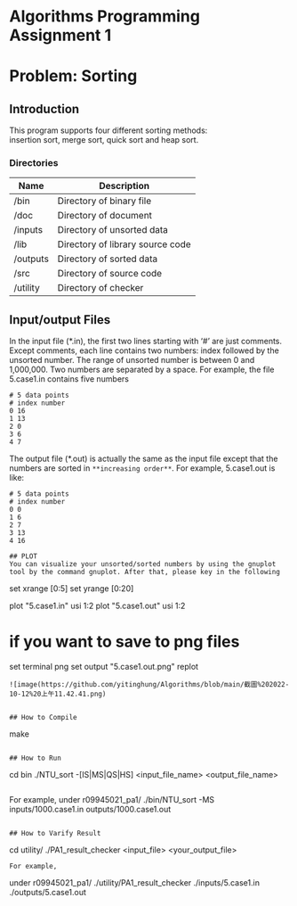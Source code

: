 # Algorithms Programming Assignment 1
# Problem: Sorting

## Introduction
This program supports four different sorting methods:    
insertion sort, merge sort, quick sort and heap sort.
### Directories
| Name | Description |
|------|-------------|
|/bin  |Directory of binary file|
|/doc  |Directory of document|
|/inputs|Directory of unsorted data|
|/lib|Directory of library source code|
|/outputs|Directory of sorted data|
|/src|Directory of source code|
|/utility|Directory of checker|

## Input/output Files
In the input file (*.in), the first two lines starting with ‘#’ are just comments. Except comments, each line contains two numbers: index followed by the unsorted number. The range of unsorted number is between 0 and 1,000,000. Two numbers are separated by a space. For example, the file 5.case1.in contains five numbers      
```
# 5 data points
# index number
0 16
1 13
2 0   
3 6   
4 7
```
The output file (*.out) is actually the same as the input file except that the numbers are sorted in `**increasing order**`. For example, 5.case1.out is like:       
```
# 5 data points 
# index number 
0 0 
1 6
2 7 
3 13 
4 16

## PLOT
You can visualize your unsorted/sorted numbers by using the gnuplot tool by the command gnuplot. After that, please key in the following
```
set xrange [0:5]
set yrange [0:20]

plot "5.case1.in" usi 1:2
plot "5.case1.out" usi 1:2

# if you want to save to png files
set terminal png
set output "5.case1.out.png"
replot
```
![image(https://github.com/yitinghung/Algorithms/blob/main/截圖%202022-10-12%20上午11.42.41.png)


## How to Compile
```
make
```

## How to Run
```
cd bin
./NTU_sort -[IS|MS|QS|HS] <input_file_name> <output_file_name>
```
```
For example,
under r09945021_pa1/
./bin/NTU_sort -MS inputs/1000.case1.in outputs/1000.case1.out
```

## How to Varify Result
```
cd utility/
./PA1_result_checker <input_file> <your_output_file>
```
For example,
```
under r09945021_pa1/
./utility/PA1_result_checker ./inputs/5.case1.in ./outputs/5.case1.out
```
